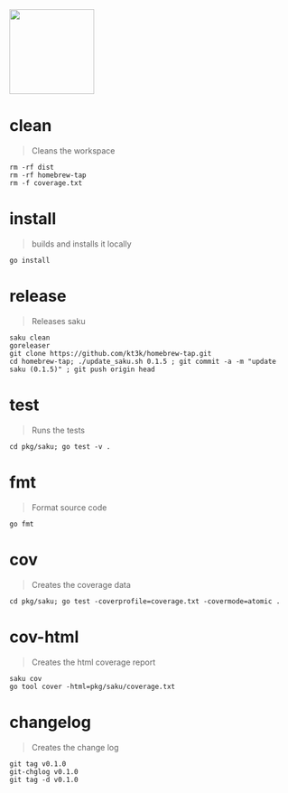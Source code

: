 <img width="150" src="https://kt3k.github.io/saku/media/saku-logo.svg" />

# clean
> Cleans the workspace

    rm -rf dist
    rm -rf homebrew-tap
    rm -f coverage.txt

# install
> builds and installs it locally

    go install

# release
> Releases saku

    saku clean
    goreleaser
    git clone https://github.com/kt3k/homebrew-tap.git
    cd homebrew-tap; ./update_saku.sh 0.1.5 ; git commit -a -m "update saku (0.1.5)" ; git push origin head

# test
> Runs the tests

    cd pkg/saku; go test -v .

# fmt
> Format source code

    go fmt

# cov
> Creates the coverage data

    cd pkg/saku; go test -coverprofile=coverage.txt -covermode=atomic .

# cov-html
> Creates the html coverage report

    saku cov
    go tool cover -html=pkg/saku/coverage.txt

# changelog
> Creates the change log

    git tag v0.1.0
    git-chglog v0.1.0
    git tag -d v0.1.0
